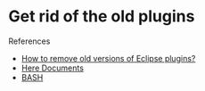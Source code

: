 # Get rid of the old plugins
References

* [How to remove old versions of Eclipse plugins?](http://stackoverflow.com/questions/221476/how-to-remove-old-versions-of-eclipse-plugins)
* [Here Documents](http://linux.die.net/abs-guide/here-docs.html)
* [BASH](http://linux.vbird.org/linux_basic/0320bash.php)
